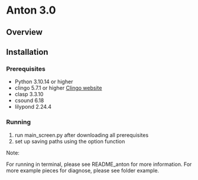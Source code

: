 # Anton 3.0

## Overview

## Installation

### Prerequisites
- Python 3.10.14 or higher
- clingo 5.7.1 or higher [Clingo website](https://potassco.org/)
- clasp 3.3.10
- csound 6.18
- lilypond 2.24.4

### Running
1. run main_screen.py after downloading all prerequisites
2. set up saving paths using the option function

Note:

For running in terminal, please see README_anton for more information.
For more example pieces for diagnose, please see folder example.
 